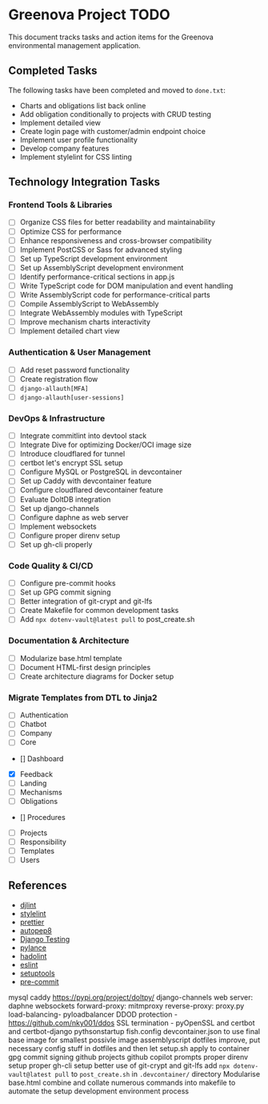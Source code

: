 # Greenova Project TODO

This document tracks tasks and action items for the Greenova environmental
management application.

## Completed Tasks

The following tasks have been completed and moved to `done.txt`:

- Charts and obligations list back online
- Add obligation conditionally to projects with CRUD testing
- Implement detailed view
- Create login page with customer/admin endpoint choice
- Implement user profile functionality
- Develop company features
- Implement stylelint for CSS linting

## Technology Integration Tasks

### Frontend Tools & Libraries

- [ ] Organize CSS files for better readability and maintainability
- [ ] Optimize CSS for performance
- [ ] Enhance responsiveness and cross-browser compatibility
- [ ] Implement PostCSS or Sass for advanced styling
- [ ] Set up TypeScript development environment
- [ ] Set up AssemblyScript development environment
- [ ] Identify performance-critical sections in app.js
- [ ] Write TypeScript code for DOM manipulation and event handling
- [ ] Write AssemblyScript code for performance-critical parts
- [ ] Compile AssemblyScript to WebAssembly
- [ ] Integrate WebAssembly modules with TypeScript
- [ ] Improve mechanism charts interactivity
- [ ] Implement detailed chart view

### Authentication & User Management

- [ ] Add reset password functionality
- [ ] Create registration flow
- [ ] `django-allauth[MFA]`
- [ ] `django-allauth[user-sessions]`

### DevOps & Infrastructure

- [ ] Integrate commitlint into devtool stack
- [ ] Integrate Dive for optimizing Docker/OCI image size
- [ ] Introduce cloudflared for tunnel
- [ ] certbot let's encrypt SSL setup
- [ ] Configure MySQL or PostgreSQL in devcontainer
- [ ] Set up Caddy with devcontainer feature
- [ ] Configure cloudflared devcontainer feature
- [ ] Evaluate DoltDB integration
- [ ] Set up django-channels
- [ ] Configure daphne as web server
- [ ] Implement websockets
- [ ] Configure proper direnv setup
- [ ] Set up gh-cli properly

### Code Quality & CI/CD

- [ ] Configure pre-commit hooks
- [ ] Set up GPG commit signing
- [ ] Better integration of git-crypt and git-lfs
- [ ] Create Makefile for common development tasks
- [ ] Add `npx dotenv-vault@latest pull` to post_create.sh

### Documentation & Architecture

- [ ] Modularize base.html template
- [ ] Document HTML-first design principles
- [ ] Create architecture diagrams for Docker setup

### Migrate Templates from DTL to Jinja2

- [ ] Authentication
- [ ] Chatbot
- [ ] Company
- [ ] Core
- [] Dashboard
- [x] Feedback
- [ ] Landing
- [ ] Mechanisms
- [ ] Obligations
- [] Procedures
- [ ] Projects
- [ ] Responsibility
- [ ] Templates
- [ ] Users

## References

- [djlint](https://djlint.com/)
- [stylelint](https://stylelint.io/)
- [prettier](https://prettier.io/)
- [autopep8](https://pypi.org/project/autopep8/)
- [Django Testing](https://docs.djangoproject.com/en/4.2/topics/testing/overview/)
- [pylance](https://github.com/microsoft/pylance)
- [hadolint](https://github.com/hadolint/hadolint)
- [eslint](https://eslint.org/)
- [setuptools](https://setuptools.pypa.io/en/latest/index.html)
- [pre-commit](https://pre-commit.com)

mysql caddy <https://pypi.org/project/doltpy/> django-channels web server:
daphne websockets forward-proxy: mitmproxy reverse-proxy: proxy.py
load-balancing- pyloadbalancer DDOD protection -
<https://github.com/nky001/ddos> SSL termination - pyOpenSSL and certbot and
certbot-django pythsonstartup fish.config devcontainer.json to use final base
image for smallest possivle image assemblyscript dotfiles improve, put
necessary config stuff in dotfiles and then let setup.sh apply to container gpg
commit signing github projects github copilot prompts proper direnv setup
proper gh-cli setup better use of git-crypt and git-lfs add
`npx dotenv-vault@latest pull` to `post_create.sh` in `.devcontainer/`
directory Modularise base.html combine and collate numerous commands into
makefile to automate the setup development environment process
